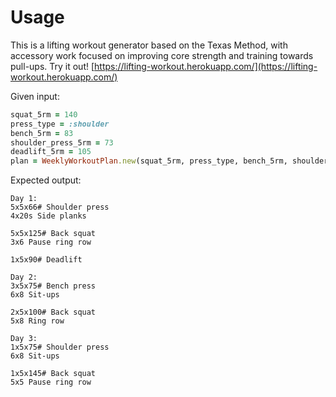# Usage

This is a lifting workout generator based on the Texas Method, with accessory work focused on improving core strength and training towards pull-ups. Try it out! [https://lifting-workout.herokuapp.com/](https://lifting-workout.herokuapp.com/)

Given input:
```ruby
squat_5rm = 140
press_type = :shoulder
bench_5rm = 83
shoulder_press_5rm = 73
deadlift_5rm = 105
plan = WeeklyWorkoutPlan.new(squat_5rm, press_type, bench_5rm, shoulder_press_5rm, deadlift_5rm)
```

Expected output:
```
Day 1:
5x5x66# Shoulder press
4x20s Side planks

5x5x125# Back squat
3x6 Pause ring row

1x5x90# Deadlift

Day 2:
3x5x75# Bench press
6x8 Sit-ups

2x5x100# Back squat
5x8 Ring row

Day 3:
1x5x75# Shoulder press
6x8 Sit-ups

1x5x145# Back squat
5x5 Pause ring row
```
